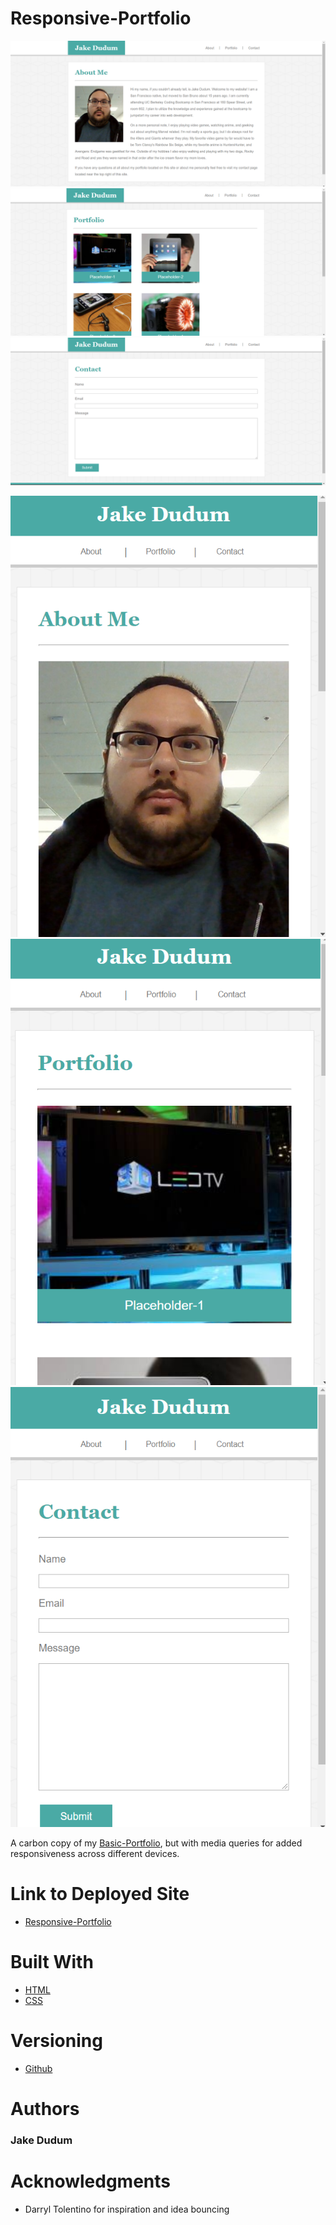 # Responsive-Portfolio

![alt text](assets/Images/About_Page.png "About Page of Responsive-Portfolio")
![alt text](assets/Images/Portfolio_Page.png "Portfolio Page of Responsive-Portfolio")
![alt text](assets/Images/Contact_Page.png "Contact Page of Responsive-Portfolio")

![alt text](assets/Images/About_Page_Mobile.png "About Page of Responsive-Portfolio")
![alt text](assets/Images/Portfolio_Page_Mobile.png "Portfolio Page of Responsive-Portfolio")
![alt text](assets/Images/Contact_Page_Mobile.png "Contact Page of Responsive-Portfolio")

A carbon copy of my [Basic-Portfolio](https://jakedudum.github.io/Basic-Portfolio/), but with media queries for added responsiveness across different devices.

# Link to Deployed Site
- [Responsive-Portfolio](https://jakedudum.github.io/Responsive-Portfolio/)

# Built With
- [HTML](https://developer.mozilla.org/en-US/docs/Learn/HTML)
- [CSS](https://developer.mozilla.org/en-US/docs/Web/CSS)

# Versioning
- [Github](https://github.com/)

# Authors
### Jake Dudum

# Acknowledgments
- Darryl Tolentino for inspiration and idea bouncing
